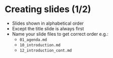 # Creating slides (1/2) #

 * Slides shown in alphabetical order
 * Except the title slide is always first
 * Name your slide files to get correct order e.g.: 
    * ```01_agenda.md```
    * ```10_introduction.md```
    * ```12_introduction_cont.md```


